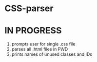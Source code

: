 # CSS-parser
# IN PROGRESS

1. prompts user for single .css file
2. parses all .html files in PWD
3. prints names of unused classes and IDs
